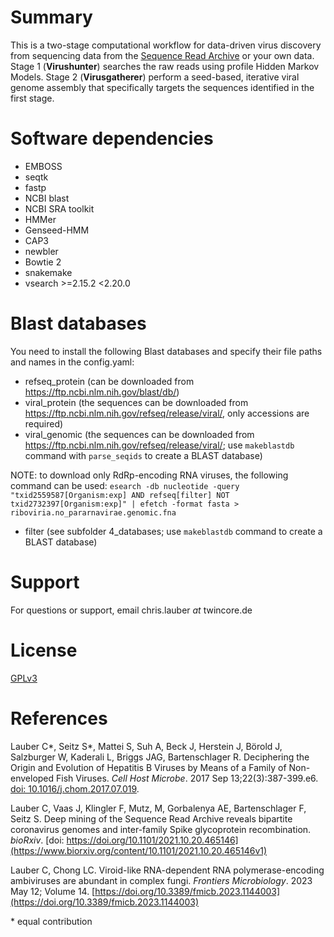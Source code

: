 # Summary

This is a two-stage computational workflow for data-driven virus discovery from sequencing data from the [Sequence Read Archive](https://www.ncbi.nlm.nih.gov/sra) or your own data. Stage 1 (**Virushunter**) searches the raw reads using profile Hidden Markov Models. Stage 2 (**Virusgatherer**) perform a seed-based, iterative viral genome assembly that specifically targets the sequences identified in the first stage.

# Software dependencies

 * EMBOSS
 * seqtk
 * fastp
 * NCBI blast
 * NCBI SRA toolkit
 * HMMer
 * Genseed-HMM
 * CAP3
 * newbler
 * Bowtie 2
 * snakemake
 * vsearch >=2.15.2 <2.20.0

# Blast databases

You need to install the following Blast databases and specify their file paths and names in the config.yaml:
 * refseq_protein (can be downloaded from https://ftp.ncbi.nlm.nih.gov/blast/db/)
 * viral_protein (the sequences can be downloaded from https://ftp.ncbi.nlm.nih.gov/refseq/release/viral/, only accessions are required)
 * viral_genomic (the sequences can be downloaded from https://ftp.ncbi.nlm.nih.gov/refseq/release/viral/; use `makeblastdb` command with `parse_seqids` to create a BLAST database)

NOTE: to download only RdRp-encoding RNA viruses, the following command can be used: `esearch -db nucleotide -query "txid2559587[Organism:exp] AND refseq[filter] NOT txid2732397[Organism:exp]" | efetch -format fasta > riboviria.no_pararnavirae.genomic.fna`

 * filter (see subfolder 4_databases; use `makeblastdb` command to create a BLAST database)

# Support

For questions or support, email chris.lauber *at* twincore.de

# License

[GPLv3](https://www.gnu.org/licenses/gpl-3.0.en.html)

# References

Lauber C*, Seitz S*, Mattei S, Suh A, Beck J, Herstein J, Börold J, Salzburger W, Kaderali L, Briggs JAG, Bartenschlager R. Deciphering the Origin and Evolution of Hepatitis B Viruses by Means of a Family of Non-enveloped Fish Viruses. *Cell Host Microbe*. 2017 Sep 13;22(3):387-399.e6. [doi: 10.1016/j.chom.2017.07.019](https://pubmed.ncbi.nlm.nih.gov/28867387/).

Lauber C, Vaas J, Klingler F, Mutz, M, Gorbalenya AE, Bartenschlager F, Seitz S. Deep mining of the Sequence Read Archive reveals bipartite coronavirus genomes and inter-family Spike glycoprotein recombination. *bioRxiv*. [doi: https://doi.org/10.1101/2021.10.20.465146](https://www.biorxiv.org/content/10.1101/2021.10.20.465146v1) 

Lauber C, Chong LC. Viroid-like RNA-dependent RNA polymerase-encoding ambiviruses are abundant in complex fungi. *Frontiers Microbiology*. 2023 May 12; Volume 14. [https://doi.org/10.3389/fmicb.2023.1144003](https://doi.org/10.3389/fmicb.2023.1144003)

\* equal contribution
